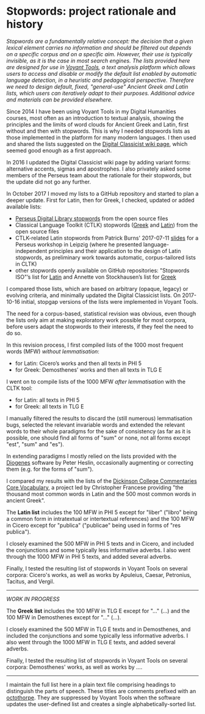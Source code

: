 # Stopwords: project rationale and history

*Stopwords are a fundamentally relative concept: the decision that a given lexical element carries no information and should be filtered out depends on a specific corpus and on a specific aim. However, their use is typically invisible, as it is the case in most search engines. The lists provided here are designed for use in [Voyant Tools](http://voyant-tools.org/), a text analysis platform which allows users to access and disable or modify the default list enabled by automatic language detection, in a heuristic and pedagogical perspective. Therefore we need to design default, fixed, "general-use" Ancient Greek and Latin lists, which users can iteratively adapt to their purposes. Additional advice and materials can be provided elsewhere.*

Since 2014 I have been using Voyant Tools in my Digital Humanities courses, most often as an introduction to textual analysis, showing the principles and the limits of word clouds for Ancient Greek and Latin, first without and then with stopwords. This is why I needed stopwords lists as those implemented in the platform for many modern languages. I then used and shared the lists suggested on the [Digital Classicist wiki page](http://wiki.digitalclassicist.org/Stopwords_for_Greek_and_greek), which seemed good enough as a first approach.

In 2016 I updated the Digital Classicist wiki page by adding variant forms: alternative accents, sigmas and apostrophes. I also privately asked some members of the Perseus team about the rationale for their stopwords, but the update did not go any further.

In October 2017 I moved my lists to a GitHub repository and started to plan a deeper update. First for Latin, then for Greek, I checked, updated or added available lists:

* [Perseus Digital Library stopwords](http://www.perseus.tufts.edu/hopper/stopwords) from the open source files
* Classical Language Toolkit (CTLK) stopwords ([Greek](https://github.com/cltk/cltk/blob/master/cltk/stop/greek/stops.py) and [Latin](https://github.com/cltk/cltk/blob/master/cltk/stop/latin/stops.py)) from the open source files
* CTLK-related Latin stopwords from Patrick Burns' 2017-07-11 [slides](https://github.com/diyclassics/stopwords) for a Perseus workshop in Leipzig (where he presented language-independent principles and their application to the design of Latin stopwords, as preliminary work towards automatic, corpus-tailored lists in CLTK)
* other stopwords openly available on GitHub repositories: "Stopwords ISO"’s list for [Latin](https://github.com/stopwords-iso/stopwords-la) and Annette von Stockhausen’s list for [Greek](https://github.com/pharos-alexandria/grk-stoplist/blob/master/stoplist-greek.txt)

I compared those lists, which are based on arbitrary (opaque, legacy) or evolving criteria, and minimally updated the Digital Classicist lists. On 2017-10-16 initial, stopgap versions of the lists were implemented in Voyant Tools.

The need for a corpus-based, statistical revision was obvious, even though the lists only aim at making exploratory work possible for most corpora, before users adapt the stopwords to their interests, if they feel the need to do so.

In this revision process, I first compiled lists of the 1000 most frequent words (MFW) *without lemmatisation*:

* for Latin: Cicero’s works and then all texts in PHI 5
* for Greek: Demosthenes’ works and then all texts in TLG E

I went on to compile lists of the 1000 MFW *after lemmatisation* with the CLTK tool:

* for Latin: all texts in PHI 5
* for Greek: all texts in TLG E

I manually filtered the results to discard the (still numerous) lemmatisation bugs, selected the relevant invariable words and extended the relevant words to their whole paradigms for the sake of consistency (as far as it is possible, one should find all forms of "sum" or none, not all forms except "est", "sum" and "es").

In extending paradigms I mostly relied on the lists provided with the [Diogenes](http://community.dur.ac.uk/p.j.heslin/Software/Diogenes/) software by Peter Heslin, occasionally augmenting or correcting them (e.g. for the forms of "sum").

I compared my results with the lists of the [Dickinson College Commentaries Core Vocabulary](http://dcc.dickinson.edu/vocab/core-vocabulary), a project led by Christopher Francese providing "the thousand most common words in Latin and the 500 most common words in ancient Greek".

The **Latin list** includes the 100 MFW in PHI 5 except for "liber" ("libro" being a common form in intratextual or intertextual references) and the 100 MFW in Cicero except for "publica" ("publicae" being used in forms of "res publica").

I closely examined the 500 MFW in PHI 5 texts and in Cicero, and included the conjunctions and some typically less informative adverbs. I also went through the 1000 MFW in PHI 5 texts, and added several adverbs.

Finally, I tested the resulting list of stopwords in Voyant Tools on several corpora: Cicero's works, as well as works by Apuleius, Caesar, Petronius, Tacitus, and Vergil.

---

*WORK IN PROGRESS*

The **Greek list** includes the 100 MFW in TLG E except for "…" (…) and the 100 MFW in Demosthenes except for "…" (…).

I closely examined the 500 MFW in TLG E texts and in Demosthenes, and included the conjunctions and some typically less informative adverbs. I also went through the 1000 MFW in TLG E texts, and added several adverbs.

Finally, I tested the resulting list of stopwords in Voyant Tools on several corpora: Demosthenes' works, as well as works by ….

---

I maintain the full list here in a plain text file comprising headings to distinguish the parts of speech. These titles are comments prefixed with an [octothorpe](https://en.wiktionary.org/wiki/octothorpe). They are suppressed by Voyant Tools when the software updates the user-defined list and creates a single alphabetically-sorted list.
